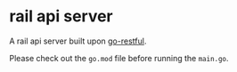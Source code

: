 # rail api server

A rail api server built upon [go-restful](https://github.com/emicklei/go-restful).

Please check out the `go.mod` file before running the `main.go`.


